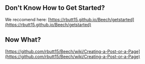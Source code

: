 ## Don't Know How to Get Started?
We reccomend here: [https://rbutt15.github.io/Beech/getstarted](https://rbutt15.github.io/Beech/getstarted)
## Now What?
[https://github.com/rbutt15/Beech/wiki/Creating-a-Post-or-a-Page](https://github.com/rbutt15/Beech/wiki/Creating-a-Post-or-a-Page)
